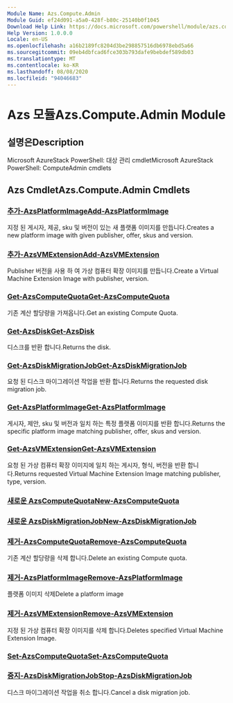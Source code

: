 ```yaml
---
Module Name: Azs.Compute.Admin
Module Guid: ef24d091-a5a0-428f-b80c-25140b0f1045
Download Help Link: https://docs.microsoft.com/powershell/module/azs.compute.admin
Help Version: 1.0.0.0
Locale: en-US
ms.openlocfilehash: a16b2189fc8204d3be298857516db6978ebd5a66
ms.sourcegitcommit: 09eb4dbfcad6fce303b793dafe9bebdef589db03
ms.translationtype: MT
ms.contentlocale: ko-KR
ms.lasthandoff: 08/08/2020
ms.locfileid: "94046683"
---
```

# <span data-ttu-id="a4bb5-101">Azs 모듈</span><span class="sxs-lookup"><span data-stu-id="a4bb5-101">Azs.Compute.Admin Module</span></span>
## <span data-ttu-id="a4bb5-102">설명은</span><span class="sxs-lookup"><span data-stu-id="a4bb5-102">Description</span></span>
<span data-ttu-id="a4bb5-103">Microsoft AzureStack PowerShell: 대상 관리 cmdlet</span><span class="sxs-lookup"><span data-stu-id="a4bb5-103">Microsoft AzureStack PowerShell: ComputeAdmin cmdlets</span></span>

## <span data-ttu-id="a4bb5-104">Azs Cmdlet</span><span class="sxs-lookup"><span data-stu-id="a4bb5-104">Azs.Compute.Admin Cmdlets</span></span>
### [<span data-ttu-id="a4bb5-105">추가-AzsPlatformImage</span><span class="sxs-lookup"><span data-stu-id="a4bb5-105">Add-AzsPlatformImage</span></span>](Add-AzsPlatformImage.md)
<span data-ttu-id="a4bb5-106">지정 된 게시자, 제공, sku 및 버전이 있는 새 플랫폼 이미지를 만듭니다.</span><span class="sxs-lookup"><span data-stu-id="a4bb5-106">Creates a new platform image with given publisher, offer, skus and version.</span></span>

### [<span data-ttu-id="a4bb5-107">추가-AzsVMExtension</span><span class="sxs-lookup"><span data-stu-id="a4bb5-107">Add-AzsVMExtension</span></span>](Add-AzsVMExtension.md)
<span data-ttu-id="a4bb5-108">Publisher 버전을 사용 하 여 가상 컴퓨터 확장 이미지를 만듭니다.</span><span class="sxs-lookup"><span data-stu-id="a4bb5-108">Create a Virtual Machine Extension Image with publisher, version.</span></span>

### [<span data-ttu-id="a4bb5-109">Get-AzsComputeQuota</span><span class="sxs-lookup"><span data-stu-id="a4bb5-109">Get-AzsComputeQuota</span></span>](Get-AzsComputeQuota.md)
<span data-ttu-id="a4bb5-110">기존 계산 할당량을 가져옵니다.</span><span class="sxs-lookup"><span data-stu-id="a4bb5-110">Get an existing Compute Quota.</span></span>

### [<span data-ttu-id="a4bb5-111">Get-AzsDisk</span><span class="sxs-lookup"><span data-stu-id="a4bb5-111">Get-AzsDisk</span></span>](Get-AzsDisk.md)
<span data-ttu-id="a4bb5-112">디스크를 반환 합니다.</span><span class="sxs-lookup"><span data-stu-id="a4bb5-112">Returns the disk.</span></span>

### [<span data-ttu-id="a4bb5-113">Get-AzsDiskMigrationJob</span><span class="sxs-lookup"><span data-stu-id="a4bb5-113">Get-AzsDiskMigrationJob</span></span>](Get-AzsDiskMigrationJob.md)
<span data-ttu-id="a4bb5-114">요청 된 디스크 마이그레이션 작업을 반환 합니다.</span><span class="sxs-lookup"><span data-stu-id="a4bb5-114">Returns the requested disk migration job.</span></span>

### [<span data-ttu-id="a4bb5-115">Get-AzsPlatformImage</span><span class="sxs-lookup"><span data-stu-id="a4bb5-115">Get-AzsPlatformImage</span></span>](Get-AzsPlatformImage.md)
<span data-ttu-id="a4bb5-116">게시자, 제안, sku 및 버전과 일치 하는 특정 플랫폼 이미지를 반환 합니다.</span><span class="sxs-lookup"><span data-stu-id="a4bb5-116">Returns the specific platform image matching publisher, offer, skus and version.</span></span>

### [<span data-ttu-id="a4bb5-117">Get-AzsVMExtension</span><span class="sxs-lookup"><span data-stu-id="a4bb5-117">Get-AzsVMExtension</span></span>](Get-AzsVMExtension.md)
<span data-ttu-id="a4bb5-118">요청 된 가상 컴퓨터 확장 이미지에 일치 하는 게시자, 형식, 버전을 반환 합니다.</span><span class="sxs-lookup"><span data-stu-id="a4bb5-118">Returns requested Virtual Machine Extension Image matching publisher, type, version.</span></span>

### [<span data-ttu-id="a4bb5-119">새로운 AzsComputeQuota</span><span class="sxs-lookup"><span data-stu-id="a4bb5-119">New-AzsComputeQuota</span></span>](New-AzsComputeQuota.md)


### [<span data-ttu-id="a4bb5-120">새로운 AzsDiskMigrationJob</span><span class="sxs-lookup"><span data-stu-id="a4bb5-120">New-AzsDiskMigrationJob</span></span>](New-AzsDiskMigrationJob.md)


### [<span data-ttu-id="a4bb5-121">제거-AzsComputeQuota</span><span class="sxs-lookup"><span data-stu-id="a4bb5-121">Remove-AzsComputeQuota</span></span>](Remove-AzsComputeQuota.md)
<span data-ttu-id="a4bb5-122">기존 계산 할당량을 삭제 합니다.</span><span class="sxs-lookup"><span data-stu-id="a4bb5-122">Delete an existing Compute quota.</span></span>

### [<span data-ttu-id="a4bb5-123">제거-AzsPlatformImage</span><span class="sxs-lookup"><span data-stu-id="a4bb5-123">Remove-AzsPlatformImage</span></span>](Remove-AzsPlatformImage.md)
<span data-ttu-id="a4bb5-124">플랫폼 이미지 삭제</span><span class="sxs-lookup"><span data-stu-id="a4bb5-124">Delete a platform image</span></span>

### [<span data-ttu-id="a4bb5-125">제거-AzsVMExtension</span><span class="sxs-lookup"><span data-stu-id="a4bb5-125">Remove-AzsVMExtension</span></span>](Remove-AzsVMExtension.md)
<span data-ttu-id="a4bb5-126">지정 된 가상 컴퓨터 확장 이미지를 삭제 합니다.</span><span class="sxs-lookup"><span data-stu-id="a4bb5-126">Deletes specified Virtual Machine Extension Image.</span></span>

### [<span data-ttu-id="a4bb5-127">Set-AzsComputeQuota</span><span class="sxs-lookup"><span data-stu-id="a4bb5-127">Set-AzsComputeQuota</span></span>](Set-AzsComputeQuota.md)


### [<span data-ttu-id="a4bb5-128">중지-AzsDiskMigrationJob</span><span class="sxs-lookup"><span data-stu-id="a4bb5-128">Stop-AzsDiskMigrationJob</span></span>](Stop-AzsDiskMigrationJob.md)
<span data-ttu-id="a4bb5-129">디스크 마이그레이션 작업을 취소 합니다.</span><span class="sxs-lookup"><span data-stu-id="a4bb5-129">Cancel a disk migration job.</span></span>

